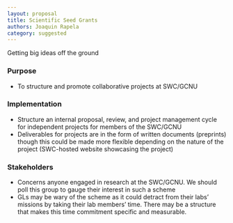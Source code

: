 ```yaml
---
layout: proposal
title: Scientific Seed Grants
authors: Joaquin Rapela
category: suggested
---
```


Getting big ideas off the ground

<!--end summary-->

### Purpose

- To structure and promote collaborative projects at SWC/GCNU


### Implementation

- Structure an internal proposal, review, and project management cycle for independent projects for members of the SWC/GCNU
- Deliverables for projects are in the form of written documents (preprints) though this could be made more flexible depending on the nature of the project (SWC-hosted website showcasing the project)


### Stakeholders

 - Concerns anyone engaged in research at the SWC/GCNU. We should poll this group to gauge their interest in such a scheme
 - GLs may be wary of the scheme as it could detract from their labs’ missions by taking their lab members’ time. There may be a structure that makes this time commitment specific and measurable.
